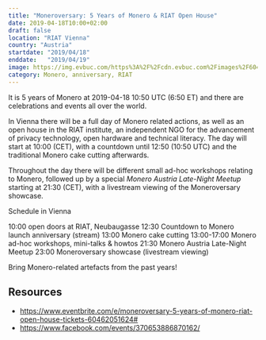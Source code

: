```yaml
---
title: "Moneroversary: 5 Years of Monero & RIAT Open House"
date: 2019-04-18T10:00+02:00
draft: false
location: "RIAT Vienna"
country: "Austria"
startdate: "2019/04/18"
enddate:   "2019/04/19"
image: https://img.evbuc.com/https%3A%2F%2Fcdn.evbuc.com%2Fimages%2F60456477%2F148777297672%2F1%2Foriginal.20190416-115431?w=800&auto=format%2Ccompress&q=75&sharp=10&rect=54%2C0%2C720%2C360&s=a279426eefe8b981ade1796710a1c74f
category: Monero, anniversary, RIAT
---
```


It is 5 years of Monero at 2019-04-18 10:50 UTC (6:50 ET) and there are celebrations and events all over the world.

In Vienna there will be a full day of Monero related actions, as well as an open house in the RIAT institute, an independent NGO for the advancement of privacy technology, open hardware and technical literacy. The day will start at 10:00 (CET), with a countdown until 12:50 (10:50 UTC) and the traditional Monero cake cutting afterwards.

Throughout the day there will be different small ad-hoc workshops relating to Monero, followed up by a special *Monero Austria Late-Night Meetup* starting at 21:30 (CET), with a livestream viewing of the Moneroversary showcase.

Schedule in Vienna

10:00 open doors at RIAT, Neubaugasse
12:30 Countdown to Monero launch anniversary (stream)
13:00 Monero cake cutting
13:00-17:00 Monero ad-hoc workshops, mini-talks & howtos
21:30 Monero Austria Late-Night Meetup
23:00 Moneroversary showcase (livestream viewing)

Bring Monero-related artefacts from the past years!

## Resources
* https://www.eventbrite.com/e/moneroversary-5-years-of-monero-riat-open-house-tickets-60462051624#
* https://www.facebook.com/events/370653886870162/
